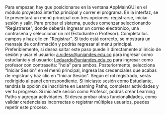 Para empezar, hay que posicionarse en la ventana AppMainGUI en el módulo proyecto3.interfaz.principal y correr el programa. 
En la interfaz, se te presentará un menú principal con tres opciones: registrarse, iniciar sesión y salir. 
Para probar el sistema, puedes comenzar seleccionando "Registrarse", donde deberás ingresar un correo electrónico, una contraseña y seleccionar un rol (Estudiante o Profesor). Completa los campos y haz clic en "Registrar". Si todo está correcto, se mostrará un mensaje de confirmación y podrás regresar al menú principal.
Preferiblemente, si desea saltar este paso puede ir directamente al inicio de sesión y usar el usuario: a.videsv@uniandes.edu.co para ingresar como estudiante y el usuario: l.eduardo@uniandes.edu.co para ingresar como profesor con contraseña: "hola" para ambos.
Posteriormente, selecciona "Iniciar Sesión" en el menú principal, ingresa las credenciales que acabas de registrar y haz clic en "Iniciar Sesión". Según el rol registrado, serás redirigido al panel correspondiente. Si iniciaste sesión como Estudiante, tendrás la opción de inscribirte en Learning Paths, completar actividades y ver tu progreso. Si iniciaste sesión como Profesor, podrás crear Learning Paths y agregar actividades.
Si desea probar otras funcionalidades, como validar credenciales incorrectas o registrar múltiples usuarios, puedes repetir este proceso.
